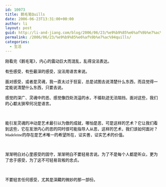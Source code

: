 ```yaml
---
id: 10073
title: 鹅毛笔Quills
date: 2006-06-23T13:31:00+00:00
author: li
layout: post
guid: http://li-and-jiang.com/blog/2006/06/23/%e9%b9%85%e6%af%9b%e7%ac%94quills/
permalink: /2006/06/23/%e9%b9%85%e6%af%9b%e7%ac%94quills/
categories:
  - 生活
---
```

<div>
  <p>
    <span style="font-family:宋体"><font color="#000000" size="2">刚看完《鹅毛笔》，内心的震动巨大而混乱，乱得没法表达。</font></span>
  </p>
  
  <p>
    <span style="font-family:宋体"><font color="#000000" size="2">有些感受，有些最深的感受，没法用语言来说。</font></span>
  </p>
  
  <p>
    <span style="font-family:宋体"><font color="#000000" size="2">面对感受，或者是灵魂，我一直太过于狂妄，总是试图去说清楚什么东西，而且觉得一定能说清楚什么东西，只要去说。</font></span>
  </p>
  
  <p>
    <span style="font-family:宋体"><font color="#000000" size="2">感觉的深广、灵魂中的恶、感觉像四处流溢的水，不循轨迹无法阻挡，面对这些，我们的心都太狭窄何况是语言。</font></span>
  </p>
  
  <p>
    <span lang="EN-US"><font face="Times New Roman" color="#000000" size="2"> </font></span>
  </p>
  
  <p>
    <font color="#000000"><font size="2"><span style="font-family:宋体">能引发灵魂的冲动是艺术最引以为傲的成就，哪怕是恶，可是这样的艺术？它让我们看到这些，它在发泄内心的恶的同时很可能指导人从恶，这样的艺术，我们该如何面对？</span><span lang="EN-US"><font face="Times New Roman">Madeleine</font></span><span style="font-family:宋体">的存在是艺术唯一的希望所在，证实善，证实艺术的价值。</span></font></font>
  </p>
  
  <p>
    <span lang="EN-US"><font face="Times New Roman" color="#000000" size="2"> </font></span>
  </p>
  
  <p>
    <span style="font-family:宋体"><font color="#000000" size="2">渐渐明白对心里感受的固守，渐渐明白不要轻易言说。为了不是每个人都是听众，更为了忠于感受，为了这不可轻易背叛的忠贞。</font></span>
  </p>
  
  <p>
    <span lang="EN-US"><font face="Times New Roman" color="#000000" size="2"> </font></span>
  </p>
  
  <p>
    <span style="font-family:宋体"><font color="#000000" size="2">不要轻言任何感受，尤其是深藏的微妙的那一部份。</font></span>
  </p>
</div>